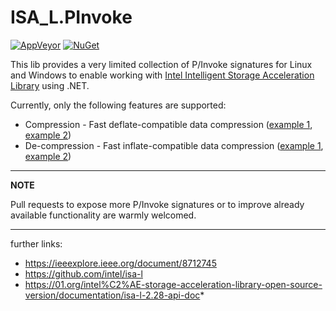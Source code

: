 # ISA_L.PInvoke

[![AppVeyor](https://ci.appveyor.com/api/projects/status/j3ci6s0ebf43ypfa/branch/main?svg=true)](https://ci.appveyor.com/project/Apollo3zehn/isa-l-pinvoke)
[![NuGet](https://img.shields.io/nuget/vpre/Intrinsics.ISA-L.PInvoke.svg?label=Nuget)](https://www.nuget.org/packages/Intrinsics.ISA-L.PInvoke)

This lib provides a very limited collection of P/Invoke signatures for Linux and Windows to enable working with [Intel Intelligent Storage Acceleration Library](https://github.com/intel/isa-l) using .NET.

Currently, only the following features are supported:
- Compression - Fast deflate-compatible data compression ([example 1](https://github.com/Apollo3zehn/ISA-L.PInvoke/blob/main/tests/ISA-L.PInvoke.Tests/PInvokeTests.cs#L95), [example 2](https://github.com/intel/isa-l/blob/e53db8563180712ec5f1759ec9d52b844c86fa30/programs/igzip_cli.c#L754-L779))
- De-compression - Fast inflate-compatible data compression ([example 1](https://github.com/Apollo3zehn/ISA-L.PInvoke/blob/main/tests/ISA-L.PInvoke.Tests/PInvokeTests.cs#L16), [example 2](https://github.com/intel/isa-l/blob/e53db8563180712ec5f1759ec9d52b844c86fa30/programs/igzip_cli.c#L921-L944))

---
**NOTE**

Pull requests to expose more P/Invoke signatures or to improve already available functionality are warmly welcomed.

---

further links:
- https://ieeexplore.ieee.org/document/8712745
- https://github.com/intel/isa-l
- https://01.org/intel%C2%AE-storage-acceleration-library-open-source-version/documentation/isa-l-2.28-api-doc*